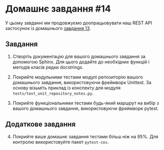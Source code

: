 
# Домашнє завдання #14

У цьому завданні ми продовжуємо доопрацьовувати наш REST API застосунок із домашнього [завдання 13](https://github.com/Goit-Home-Works/Py_WEB_13).

## Завдання

1. Створіть документацію для вашого домашнього завдання за допомогою Sphinx. Для цього додайте до необхідних функцій і методів класів рядки docstrings.

2. Покрийте модульними тестами модулі репозиторію вашого домашнього завдання, використовуючи фреймворк Unittest. За основу візьміть приклад із конспекту для модуля `tests/test_unit_repository_notes.py`.

3. Покрийте функціональними тестами будь-який маршрут на вибір з вашого домашнього завдання, використовуючи фреймворк pytest.

## Додаткове завдання

4. Покрийте ваше домашнє завдання тестами більш ніж на 95%. Для контролю використовуйте пакет `pytest-cov`.

